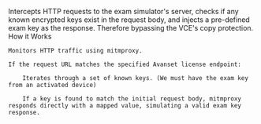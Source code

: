Intercepts HTTP requests to the exam simulator's server, checks if any known encrypted keys exist in the request body, and injects a pre-defined exam key as the response. Therefore bypassing the VCE's copy protection.
How it Works

    Monitors HTTP traffic using mitmproxy.

    If the request URL matches the specified Avanset license endpoint:

        Iterates through a set of known keys. (We must have the exam key from an activated device)

        If a key is found to match the initial request body, mitmproxy responds directly with a mapped value, simulating a valid exam key response.
